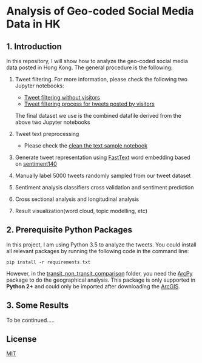 # Analysis of Geo-coded Social Media Data in HK

## 1. Introduction

In this repository, I will show how to analyze the geo-coded social media data posted in Hong Kong. The general procedure is the following:

1. Tweet filtering. For more information, please check the following two Jupyter notebooks:

   - [Tweet filtering without visitors](https://github.com/bright1993ff66/Social-Media-Data-Analysis/blob/master/tweet_filtering_process_without_visitors.ipynb)
   - [Tweet filtering process for tweets posted by visitors](https://github.com/bright1993ff66/Social-Media-Data-Analysis/blob/master/tweet_filtering_process_visitors.ipynb)

   The final dataset we use is the combined datafile derived from the above two Jupyter notebooks

2. Tweet text preprocessing

   -  Please check the [clean the text sample notebook]( https://github.com/bright1993ff66/Social-Media-Data-Analysis/blob/master/clean_the_text_sample.ipynb )

3. Generate tweet representation using [FastText](https://fasttext.cc/) word embedding based on [sentiment140](http://help.sentiment140.com/for-students)

4. Manually label 5000 tweets randomly sampled from our tweet dataset

5. Sentiment analysis classifiers cross validation and sentiment prediction

6. Cross sectional analysis and longitudinal analysis

7. Result visualization(word cloud, topic modelling, etc)

## 2. Prerequisite Python Packages

In this project, I am using Python 3.5 to analyze the tweets. You could install all relevant packages by running the following code in the command line:

```shell
pip install -r requirements.txt
```

However, in the [transit_non_transit_comparison](https://github.com/bright1993ff66/Social-Media-Data-Analysis/tree/master/transit_non_transit_comparision) folder, you need the [ArcPy](https://pro.arcgis.com/en/pro-app/arcpy/get-started/what-is-arcpy-.htm) package to do the geographical analysis. This package is only supported in **Python 2+** and could only be imported after downloading the [ArcGIS](https://www.esri.com/en-us/arcgis/about-arcgis/overview).

## 3. Some Results

To be continued.....

## License

[MIT](https://github.com/bright1993ff66/Social-Media-Data-Analysis/blob/master/LICENSE)